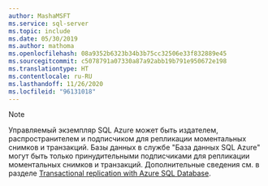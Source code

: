 ```yaml
---
author: MashaMSFT
ms.service: sql-server
ms.topic: include
ms.date: 05/30/2019
ms.author: mathoma
ms.openlocfilehash: 08a9352b6323b34b3b75cc32506e33f832889e45
ms.sourcegitcommit: c5078791a07330a87a92abb19b791e950672e198
ms.translationtype: HT
ms.contentlocale: ru-RU
ms.lasthandoff: 11/26/2020
ms.locfileid: "96131018"
---
```

  > [!NOTE] 
  > Управляемый экземпляр SQL Azure может быть издателем, распространителем и подписчиком для репликации моментальных снимков и транзакций. Базы данных в службе "База данных SQL Azure" могут быть только принудительными подписчиками для репликации моментальных снимков и транзакций. Дополнительные сведения см. в разделе [Transactional replication with Azure SQL Database](/azure/sql-database/sql-database-managed-instance-transactional-replication). 